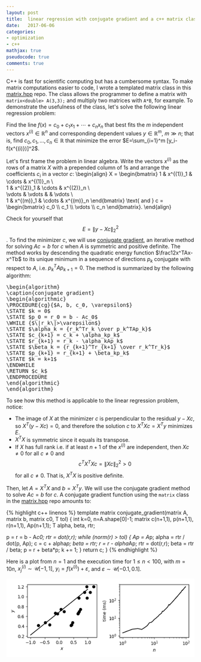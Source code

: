 ```yaml
---
layout: post
title:  linear regression with conjugate gradient and a c++ matrix class
date:   2017-06-06
categories:
- optimization
- c++
mathjax: true
pseudocode: true
comments: true
---
```


C++ is fast for scientific computing but has a cumbersome syntax. To make matrix computations easier to code, I wrote a templated matrix class in this [matrix.hpp](https://www.github.com./joepatmckenna/matrix.hpp) repo. The class allows the programmer to define a matrix with `matrix<double> A(3,3);` and multiply two matrices with `A*B`, for example. To demonstrate the usefulness of the class, let's solve the following linear regression problem:

Find the line $f(x)=c_0+c_1x_1+\cdots+c_nx_n$ that best fits the $m$ independent vectors $x^{(i)}\in\mathbb{R}^n$ and corresponding dependent values $y\in\mathbb{R}^m$, $m\gg n$; that is, find $c_0,c_1,\ldots,c_n\in\mathbb{R}$ that minimize the error $E=\sum_{i=1}^m [y_i-f(x^{(i)})]^2$.

Let's first frame the problem in linear algebra. Write the vectors $x^{(i)}$ as the rows of a matrix $X$ with a prepended column of $1$s and arrange the coefficients $c_i$ in a vector $c$:
\begin{align}
X = \begin{bmatrix}
1 & x^{(1)}_1 & \cdots & x^{(1)}_n \\\
1 & x^{(2)}_1 & \cdots & x^{(2)}_n \\\
\vdots & \vdots &  & \vdots \\\
1 & x^{(m)}_1 & \cdots & x^{(m)}_n
\end{bmatrix} \text{ and }
c = \begin{bmatrix}
c_0 \\\ c_1 \\\ \vdots \\\ c_n
\end{bmatrix}.
\end{align}

Check for yourself that $$E=\|y-Xc\|_2^2$$. To find the minimizer $c$, we will use [conjugate gradient](https://en.wikipedia.org/wiki/Conjugate_gradient_method), an iterative method for solving $Ac=b$ for $c$ when $A$ is symmetric and positive definite. The method works by descending the quadratic energy function $\frac12x^TAx-x^Tb$ to its unique minimum in a sequence of directions $p_k$ conjugate with respect to $A$, i.e. $p_k^TAp_{k+1}=0$. The method is summarized by the following algorithm:

<pre class="pseudocode">
\begin{algorithm}
\caption{conjugate gradient}
\begin{algorithmic}
\PROCEDURE{cg}{$A, b, c_0, \varepsilon$}
\STATE $k = 0$
\STATE $p_0 = r_0 = b - Ac_0$
\WHILE {$\|r_k\|>\varepsilon$}
\STATE $\alpha_k = {r_k^Tr_k \over p_k^TAp_k}$
\STATE $c_{k+1} = c_k + \alpha_kp_k$
\STATE $r_{k+1} = r_k - \alpha_kAp_k$
\STATE $\beta_k = {r_{k+1}^Tr_{k+1} \over r_k^Tr_k}$
\STATE $p_{k+1} = r_{k+1} + \beta_kp_k$
\STATE $k = k+1$
\ENDWHILE
\RETURN $c_k$
\ENDPROCEDURE
\end{algorithmic}
\end{algorithm}
</pre>

To see how this method is applicable to the linear regression problem, notice:

- The image of $X$ at the minimizer $c$ is perpendicular to the residual $y-Xc$, so $X^T(y-Xc)=0$, and therefore the solution $c$ to $X^TXc=X^Ty$ minimizes $E$.
- $X^TX$ is symmetric since it equals its transpose.
- If $X$ has full rank i.e. if at least $n+1$ of the $x^{(i)}$ are independent, then $Xc\neq0$ for all $c\neq0$ and $$c^TX^TXc=\|Xc\|_2^2>0$$ for all $c\neq0$. That is, $X^TX$ is positive definite.

Then, let $A=X^TX$ and $b=X^Ty$. We will use the conjugate gradient method to solve $Ac=b$ for $c$. A conjugate gradient function using the `matrix` class in the [matrix.hpp](https://www.github.com./joepatmckenna/matrix.hpp) repo amounts to:

{% highlight c++ linenos %}
template <typename T>
matrix<T> conjugate_gradient(matrix<T> A, matrix<T> b, matrix<T> c0, T tol) {
  int k=0, n=A.shape[0]-1;
  matrix<T> c(n+1,1), p(n+1,1), r(n+1,1), Ap(n+1,1);
  T alpha, beta, rtr;

  p = r = b - A*c0;
  rtr = dot(r,r);
  while (norm(r) > tol) {
    Ap = A*p;
    alpha = rtr / dot(p, Ap);
    c = c + alpha*p;
    beta = rtr;
    r = r - alpha*Ap;
    rtr = dot(r,r);
    beta = rtr / beta;
    p = r + beta*p;
    k += 1;
  }
  return c;
}
{% endhighlight %}

<!-- {% gist joepatmckenna/339320c7e050d4bbc300ad076403598d %} -->
    
Here is a plot from $n=1$ and the execution time for $1\leq n<100$, with $m=10n$, $x^{(i)}_j\sim\mathcal{U}[-1,1]$, $y_i=f(x^{(i)})+\varepsilon$, and $\varepsilon\sim\mathcal{U}[-0.1,0.1]$.

![linear regression results][fig]

[fig]: https://raw.githubusercontent.com/joepatmckenna/matrix.hpp/master/demos/conjugate_gradient/fig.png
